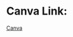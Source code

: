 # Canva Link:

[Canva](https://www.canva.com/design/DAGSbMWKv0Q/GFKMu34l6QWi8mOLTe8jhA/edit?utm_content=DAGSbMWKv0Q&utm_campaign=designshare&utm_medium=link2&utm_source=sharebutton)
